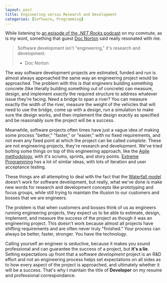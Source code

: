 ```yaml
---
layout: post
title: Engineering versus Research and Development  
categories: [Software, Programming]
---
```

  
While listening to [an episode of the *.NET Rocks* podcast](http://www.dotnetrocks.com/default.aspx?showNum=996) on my commute, as is my wont, something that guest [Doc Norton](http://www.docondev.com/) said really resonated wtih me.

> Software development isn't "engineering," it's research and development.
> - Doc Norton

The way software development projects are estimated, funded and run is almost always approached the same way an engineering project would be approached. The problem with this is that engineers building something concrete (like literally building something out of concrete) can measure, design, and implement *exactly* the required structure to address whatever issue they're facing. Need a bridge to span a river? You can measure exactly the width of the river, measure the weight of the vehicles that will need to use the bridge, come up with a design, run a simulation to make sure the design works, and then implement the design exactly as specified and be reasonably sure the project will be a success.

Meanwhile, software projects often times have just a vague idea of making some process "better," "faster," or "easier," with no fixed requirements, and not even any fixed point at which the project can be called *complete*. These are not engineering projects, they're research and development. We've tried bolting some things on top of this engineering approach, like the [Agile methodology](http://en.wikipedia.org/wiki/Agile_software_development), with it's scrums, sprints, and story points. [Extreme Programming](http://en.wikipedia.org/wiki/Extreme_programming) has a lot of similar ideas, with lots of iteration and user acceptance testing.

These things are all attempting to deal with the fact that the [Waterfall model](http://en.wikipedia.org/wiki/Waterfall_model) doesn't work for software development, but really, what we've done is make new words for research and development concepts like prototyping and focus groups, while still trying to maintain the illusion to our customers and bosses that we are engineers. 

The problem is that when customers and bosses think of us as engineers running engineering projects, they expect us to be able to estimate, design, implement, and measure the success of the project as though it was an engineering project. This doesn't work because almost all projects have shifting requirements and are often never truly "finished." Your process can always be better, faster, stronger. You have the technology.

Calling yourself an engineer is seductive, because it makes you sound professional and can guarantee the success of a project, but **it's a lie**. Setting expectations up front that a software *development* project is an R&D effort and not an engineering process helps set expectations on all sides as to how every aspect of the project is approached, and ultimately whether it will be a success. That's why I maintain the title of **Developer** on my resume and professional correspondance. 